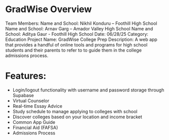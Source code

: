 # GradWise Overview

Team Members:
  Name and School: Nikhil Konduru – Foothill High School 
  Name and School: Arnav Garg – Amador Valley High School 
  Name and School: Aditya Gaur - Foothill High School 
Date: 06/28/25
Category: Education 
Project Name: GradWise College Prep 
Description: A web app that provides a handful of online tools and programs for high school students and their parents to refer to to guide them in the college admissions process.

# Features:
- Login/logout functionality with username and password storage through Supabase
- Virtual Counselor
- Real-time Essay Advice
- Study schedule to manage applying to colleges with school
- Discover colleges based on your location and income bracket
- Common App Guide
- Financial Aid (FAFSA)
- Admissions Process
